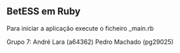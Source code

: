 BetESS em Ruby
----

Para iniciar a aplicação execute o ficheiro _main.rb


Grupo 7:
    André Lara    (a64362)
    Pedro Machado (pg29025)